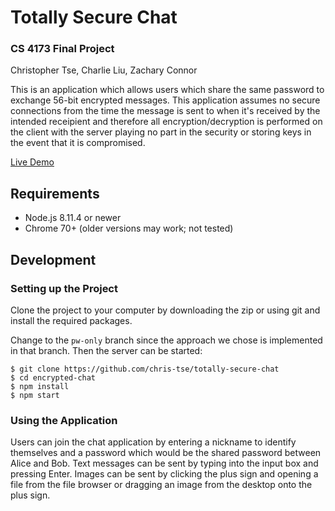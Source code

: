# Totally Secure Chat

### CS 4173 Final Project
Christopher Tse, Charlie Liu, Zachary Connor

This is an application which allows users which share the same password to exchange 56-bit encrypted messages. This application assumes no secure connections from the time the message is sent to when it's received by the intended receipient and therefore all encryption/decryption is performed on the client with the server playing no part in the security or storing keys in the event that it is compromised.

[Live Demo](https://cs4173chat.herokuapp.com)

## Requirements
* Node.js 8.11.4 or newer
* Chrome 70+ (older versions may work; not tested)

## Development

### Setting up the Project

Clone the project to your computer by downloading the zip or using git and install the required packages.

Change to the `pw-only` branch since the approach we chose is implemented in that branch. Then the server can be started:  
```
$ git clone https://github.com/chris-tse/totally-secure-chat
$ cd encrypted-chat
$ npm install
$ npm start
```

### Using the Application

Users can join the chat application by entering a nickname to identify themselves and a password which would be the shared password between Alice and Bob. Text messages can be sent by typing into the input box and pressing Enter. Images can be sent by clicking the plus sign and opening a file from the file browser or dragging an image from the desktop onto the plus sign. 